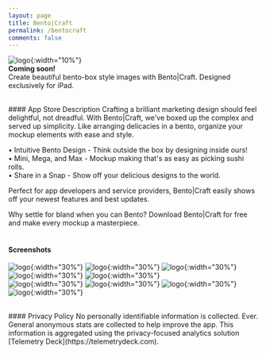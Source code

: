 ```yaml
---
layout: page
title: Bento|Craft
permalink: /bentocraft
comments: false
---
```


![logo](/assets/images/bento-icon.png){:width="10%"}  
**Coming soon!**  
Create beautiful bento-box style images with Bento|Craft. Designed exclusively for iPad.  

<br>
#### App Store Description
Crafting a brilliant marketing design should feel delightful, not dreadful. With Bento|Craft, we've boxed up the complex and served up simplicity. Like arranging delicacies in a bento, organize your mockup elements with ease and style.  

• Intuitive Bento Design - Think outside the box by designing inside ours!  
• Mini, Mega, and Max - Mockup making that's as easy as picking sushi rolls.  
• Share in a Snap - Show off your delicious designs to the world.  

Perfect for app developers and service providers, Bento|Craft easily shows off your newest features and best updates.  

Why settle for bland when you can Bento? Download Bento|Craft for free and make every mockup a masterpiece.  
<br>
#### Screenshots
![logo](/assets/images/bento/bento1.png){:width="30%"} 
![logo](/assets/images/bento/bento2.png){:width="30%"} 
![logo](/assets/images/bento/bento3.png){:width="30%"} 
![logo](/assets/images/bento/bento4.png){:width="30%"} 
![logo](/assets/images/bento/bento5.png){:width="30%"}  
![logo](/assets/images/bento/bentocraft-appstore-1.png){:width="30%"} 
![logo](/assets/images/bento/bentocraft-appstore-2.png){:width="30%"} 
![logo](/assets/images/bento/bentocraft-appstore-3.png){:width="30%"} 
![logo](/assets/images/bento/bentocraft-appstore-4.png){:width="30%"} 

<br>
#### Privacy Policy
No personally identifiable information is collected. Ever. General anonymous stats are collected to help improve the app. This information is aggregated using the privacy-focused analytics solution [Telemetry Deck](https://telemetrydeck.com).